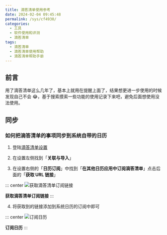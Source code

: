 ```yaml
---
title: 滴答清单使用参考
date: 2024-02-04 09:45:48
permalink: /sys/cf4930/
categories:
  - 工具
  - 软件使用和评测
  - 滴答清单
tags:
  - 滴答清单
  - 滴答清单使用帮助
  - 滴答清单帮助手册
---
```


## 前言

用了滴答清单这么几年了，基本上就用在提醒上面了，结果想更进一步使用的时候发现自己不会 😂，基于搜索摸索一些功能的使用记录下来吧，避免后面想使用没法使用。

<!-- more -->

<InArticleAdsense
    data-ad-client="ca-pub-1725717718088510"
    data-ad-slot="7426219401">
</InArticleAdsense>

## 同步

### 如何把滴答清单的事项同步到系统自带的日历

1. 登陆[滴答清单设置](https://dida365.com/webapp/#p/inbox/tasks?modalType=settings&tabs=subscribe)

2. 在设置左侧找到「**关联与导入**」

3. 在设置右侧的「**日历订阅**」中找到「**在其他日历应用中订阅滴答清单**」点击后面的「**获取 URL 链接**」

::: center
![获取滴答清单订阅链接](https://cdn.jsdelivr.net/gh/xingcxb/blog_img@blog1/工具/软件使用和评测/滴答清单/Snipaste_2024-02-04_09-55-48.png)

**获取滴答清单订阅链接**
:::

4. 将获取到的链接添加到系统日历的订阅中即可

::: center
![订阅日历](https://cdn.jsdelivr.net/gh/xingcxb/blog_img@blog1/工具/软件使用和评测/滴答清单/Snipaste_2024-02-04_09-58-36.png)

**订阅日历**
:::
